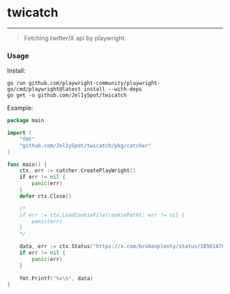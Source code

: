 # twicatch

---

> Fetching twitter/X api by playwright.

### Usage

Install:
```shell
go run github.com/playwright-community/playwright-go/cmd/playwright@latest install --with-deps
go get -u github.com/Jel1ySpot/twicatch
```

Example:
```go
package main

import (
    "fmt"
    "github.com/Jel1ySpot/twicatch/pkg/catcher"
)

func main() {
    ctx, err := catcher.CreatePlayWright()
    if err != nil {
        panic(err)
    }
    defer ctx.Close()

    /*
    if err := ctx.LoadCookieFile(cookiePath); err != nil {
        panic(err)
    }
    */

    data, err := ctx.Status("https://x.com/brokenplenty/status/1856147894526718320")
    if err != nil {
        panic(err)
    }
    
    fmt.Printf("%v\n", data)
}
```
